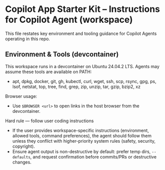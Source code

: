 # Copilot App Starter Kit – Instructions for Copilot Agent (workspace)

This file restates key environment and tooling guidance for Copilot Agents operating in this repo.

## Environment & Tools (devcontainer)
This workspace runs in a devcontainer on Ubuntu 24.04.2 LTS. Agents may assume these tools are available on PATH:

- apt, dpkg, docker, git, gh, kubectl, curl, wget, ssh, scp, rsync, gpg, ps, lsof, netstat, top, tree, find, grep, zip, unzip, tar, gzip, bzip2, xz

Browser usage:
- Use `$BROWSER <url>` to open links in the host browser from the devcontainer.

Hard rule — follow user coding instructions
- If the user provides workspace-specific instructions (environment, allowed tools, command preferences), the agent should follow them unless they conflict with higher-priority system rules (safety, security, copyright).
- Ensure agent output is non-destructive by default: prefer temp dirs, `--defaults`, and request confirmation before commits/PRs or destructive changes.
